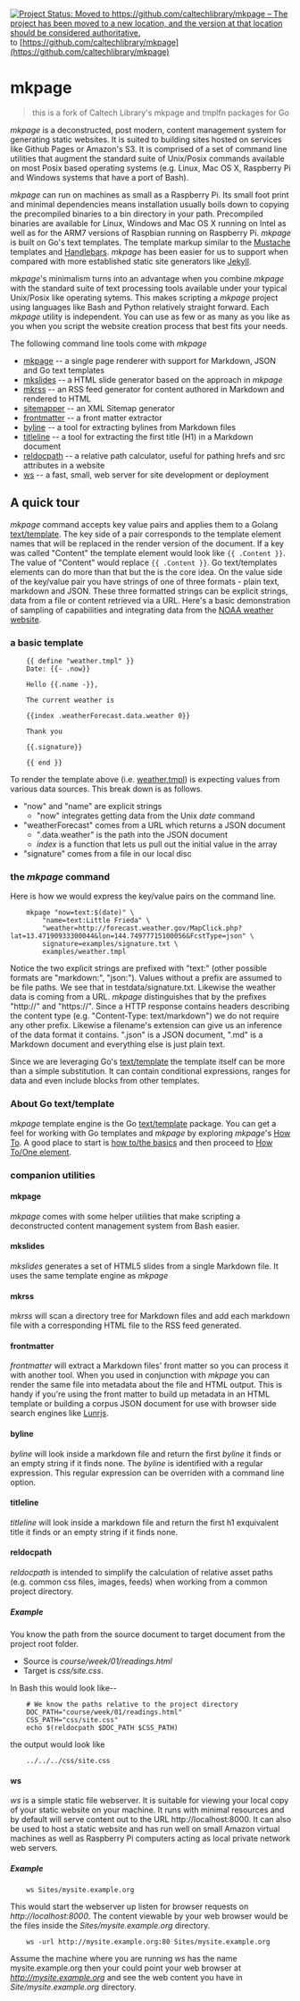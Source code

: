 [![Project Status: Moved to https://github.com/caltechlibrary/mkpage – The project has been moved to a new location, and the version at that location should be considered authoritative.](https://www.repostatus.org/badges/latest/moved.svg)](https://www.repostatus.org/#moved) to [https://github.com/caltechlibrary/mkpage](https://github.com/caltechlibrary/mkpage)


# mkpage

> this is a fork of Caltech Library's mkpage and tmplfn packages for Go

_mkpage_ is a deconstructed, post modern, content management system for generating static websites.  It is suited to building sites hosted on services like Github Pages or Amazon's S3. It is comprised of a set of command line utilities that augment the standard suite of Unix/Posix commands available on most Posix based operating systems (e.g. Linux, Mac OS X, Raspberry Pi and Windows systems that have a port of Bash).

_mkpage_ can run on machines as small as a Raspberry Pi.  Its small foot print and minimal dependencies means installation usually boils down to copying the precompiled binaries to a bin directory in your path. Precompiled binaries are available for Linux, Windows and Mac OS X running on Intel as well as for the ARM7 versions of Raspbian running on Raspberry Pi.  _mkpage_ is built on Go's text templates.  The template markup similar to the [Mustache](https://mustache.github.io/) templates and [Handlebars](http://handlebarsjs.com/).  _mkpage_ has been easier for us to support when compared with more established static site generators like [Jekyll](https://jekyllrb.com/).

_mkpage_'s minimalism turns into an advantage when you combine _mkpage_ with the standard suite of text processing tools available under your typical Unix/Posix like operating sytems. This makes scripting a _mkpage_ project using languages like Bash and Python relatively straight forward.  Each _mkpage_ utility is independent. You can use as few or as many as you like as you when you script the website creation process that best fits your needs.


The following command line tools come with _mkpage_ 

+ [mkpage](docs/mkpage.html) -- a single page renderer with support for Markdown, JSON and Go text templates
+ [mkslides](docs/mkslides.html) -- a HTML slide generator based on the approach in _mkpage_
+ [mkrss](docs/mkrss.html) -- an RSS feed generator for content authored in Markdown and rendered to HTML
+ [sitemapper](docs/sitemapper.html) -- an XML Sitemap generator
+ [frontmatter](docs/frontmatter.html) -- a front matter extractor
+ [byline](docs/byline.html) -- a tool for extracting bylines from Markdown files
+ [titleline](docs/titleline.html) -- a tool for extracting the first title (H1) in a Markdown document
+ [reldocpath](docs/reldocpath.html) -- a relative path calculator, useful for pathing hrefs and src attributes in a website
+ [ws](docs/ws.html) -- a fast, small, web server for site development or deployment

## A quick tour

_mkpage_ command accepts key value pairs and applies them to a Golang [text/template](https://golang.org/pkg/text/template/).  The key side of a pair corresponds to the template element names that will be replaced in the render version of the document. If a key was called "Content" the template element would look like `{{ .Content }}`.  The value of "Content" would replace `{{ .Content }}`. Go text/templates elements can do more than that but the is the core idea.  On the value side of the key/value pair you have strings of one of three formats - plain text, markdown and JSON.  These three formatted strings can be explicit strings, data from a file or content retrieved via a URL.  Here's a basic demonstration of sampling of capabilities and integrating data from the [NOAA weather website](http://weather.gov).

### a basic template

```template
    {{ define "weather.tmpl" }}
    Date: {{- .now}}
    
    Hello {{.name -}},
        
    The current weather is
    
    {{index .weatherForecast.data.weather 0}}
    
    Thank you
    
    {{.signature}}
    
    {{ end }}
```

To render the template above (i.e. [weather.tmpl](examples/weather.tmpl)) is expecting values from various data sources.
This break down is as follows.

+ "now" and "name" are explicit strings
    + "now" integrates getting data from the Unix _date_ command
+ "weatherForecast" comes from a URL which returns a JSON document
    + ".data.weather" is the path into the JSON document
    + _index_ is a function that lets us pull out the initial value in the array
+ "signature" comes from a file in our local disc

### the _mkpage_ command

Here is how we would express the key/value pairs on the command line.

```shell
    mkpage "now=text:$(date)" \
        "name=text:Little Frieda" \
        "weather=http://forecast.weather.gov/MapClick.php?lat=13.47190933300044&lon=144.74977715100056&FcstType=json" \
        signature=examples/signature.txt \
        examples/weather.tmpl
```

Notice the two explicit strings are prefixed with "text:" (other possible formats are "markdown:", "json:").  Values without a prefix are assumed to be file paths. We see that in testdata/signature.txt.  Likewise the weather data is coming from a URL. *mkpage* distinguishes that by the prefixes "http://" and "https://".  Since a HTTP response contains headers describing the content type (e.g.  "Content-Type: text/markdown") we do not require any other prefix. Likewise a filename's extension can give us an inference of the data format it contains. ".json" is a JSON document, ".md" is a Markdown document and everything else is just plain text.


Since we are leveraging Go's [text/template](https://golang.org/pkg/text/template/) the template itself can be more than a simple substitution. It can contain conditional expressions, ranges for data and even
include blocks from other templates.



### About Go text/template

_mkpage_ template engine is the Go [text/template](https://golang.org/pkg/text/template/) package.  You can get a feel for working with Go templates and _mkpage_ by exploring _mkpage_'s [How To](how-to/). A good place to start is [how to/the basics](how-to/the-basics.html) and then proceed to [How To/One element](how-to/one-element/).


### companion utilities

#### mkpage

*mkpage* comes with some helper utilities that make scripting a deconstructed content management system from Bash easier.

#### mkslides

*mkslides* generates a set of HTML5 slides from a single Markdown file. It uses the same template engine as *mkpage*

#### mkrss

*mkrss* will scan a directory tree for Markdown files and add each markdown file with a corresponding HTML file to the RSS feed generated.

#### frontmatter

*frontmatter* will extract a Markdown files' front matter so you can
process it with another tool. When you used in conjunction with *mkpage*
you can render the same file into metadata about the file and 
HTML output. This is handy if you're using the front matter to build
up metadata in an HTML template or building a corpus JSON document
for use with browser side search engines like [Lunrjs](https://lunrjs.com).

#### byline

*byline* will look inside a markdown file and return the first _byline_ it finds or an empty string if it finds none. The _byline_ is identified with a regular expression. This regular expression can be overriden with a command line option.

#### titleline

*titleline* will look inside a markdown file and return the first h1 exquivalent title it finds or an empty string if it finds none. 

#### reldocpath

*reldocpath* is intended to simplify the calculation of relative asset paths (e.g. common css files, images, feeds) when working from a common project directory.

##### Example

You know the path from the source document to target document from the project root folder.

+ Source is *course/week/01/readings.html*  
+ Target is *css/site.css*.

In Bash this would look like--

```shell
    # We know the paths relative to the project directory
    DOC_PATH="course/week/01/readings.html"
    CSS_PATH="css/site.css"
    echo $(reldocpath $DOC_PATH $CSS_PATH)
```

the output would look like

```shell
    ../../../css/site.css
```

#### ws

*ws* is a simple static file webserver.  It is suitable for viewing your local copy of your static website on your machine.  It runs with minimal resources and by default will serve content out to the URL http://localhost:8000.  It can also be used to host a static website and has run well on small Amazon virtual machines as well as Raspberry Pi computers acting as local private network web servers.

##### Example

```shell
    ws Sites/mysite.example.org
```

This would start the webserver up listen for browser requests on _http://localhost:8000_.  The content viewable by your web browser would be the files inside the _Sites/mysite.example.org_ directory.

```shell
    ws -url http://mysite.example.org:80 Sites/mysite.example.org
```

Assume the machine where you are running *ws* has the name mysite.example.org then your could point your web browser at _http://mysite.example.org_ and see the web content you have in _Site/mysite.example.org_ directory.
